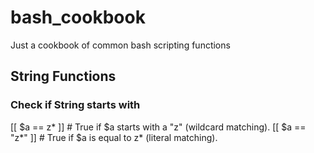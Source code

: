 <!-- START doctoc -->
<!-- END doctoc -->

# bash_cookbook
Just a cookbook of common bash scripting functions


## String Functions

### Check if String starts with 

[[ $a == z* ]]   # True if $a starts with a "z" (wildcard matching).
[[ $a == "z*" ]] # True if $a is equal to z* (literal matching).
